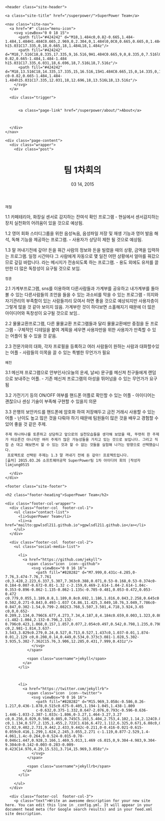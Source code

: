 ﻿<html>

  <head>
  <meta charset="utf-8">
  <meta http-equiv="X-UA-Compatible" content="IE=edge">
  <meta name="viewport" content="width=device-width initial-scale=1">

  <title>Welcome to Jekyll!</title>
  <meta name="description" content="You’ll find this post in your _posts directory. Go ahead and edit it and re-build the site to see your changes. You can rebuild the site in many different wa...">

  <link rel="stylesheet" href="/superpower/css/main.css">
  <link rel="canonical" href="http://gpwlsdl21.github.io/superpower/superpower/jekyll/update/2015/04/14/welcome-to-jekyll.html">
  <link rel="alternate" type="application/atom+xml" title="SuperPower Team" href="http://gpwlsdl21.github.io/superpower/superpower/feed.xml" />
</head>


  <body>

    <header class="site-header">

  <div class="wrapper">

    <a class="site-title" href="/superpower/">SuperPower Team</a>

    <nav class="site-nav">
      <a href="#" class="menu-icon">
        <svg viewBox="0 0 18 15">
          <path fill="#424242" d="M18,1.484c0,0.82-0.665,1.484-1.484,1.484H1.484C0.665,2.969,0,2.304,0,1.484l0,0C0,0.665,0.665,0,1.484,0 h15.031C17.335,0,18,0.665,18,1.484L18,1.484z"/>
          <path fill="#424242" d="M18,7.516C18,8.335,17.335,9,16.516,9H1.484C0.665,9,0,8.335,0,7.516l0,0c0-0.82,0.665-1.484,1.484-1.484 h15.031C17.335,6.031,18,6.696,18,7.516L18,7.516z"/>
          <path fill="#424242" d="M18,13.516C18,14.335,17.335,15,16.516,15H1.484C0.665,15,0,14.335,0,13.516l0,0 c0-0.82,0.665-1.484,1.484-1.484h15.031C17.335,12.031,18,12.696,18,13.516L18,13.516z"/>
        </svg>
      </a>

      <div class="trigger">
        
          
          <a class="page-link" href="/superpower/about/">About</a>
          
  
        
      </div>
    </nav>

  </div>

</header>


    <div class="page-content">
      <div class="wrapper">
        <div class="post">

  <header class="post-header">
    <h1 class="post-title">팀 1차회의</h1>
    <p class="post-meta">03 14, 2015</p>
  </header>

  <article class="post-content">
	<code>재철</code>
    <p>1.1 카페테리아, 화장실 센서로 감지하는 잔여석 확인 프로그램
      - 현실에서 센서감지하는 장치 실천화의 어려움이 있을 것으로 예상됨. </p>
<p>1.2 영어 회화 스터디그룹을 위한 음성녹음, 음성파일 저장 및 재생 기능과 영어 발음 해석, 독해 기능을 제공하는 프로그램.
     - 사용자가 상당히 제한 될 것으로 예상됨.</p>
<p>
1.3  말 꺼내기전에 갚아! 돈을 꿔간 사람의 정보와 돈을 빌렸을 때의 상황, 금액을 입력하는 프로그램. 일정 시간마다 그 사람에게 자동으로 몇 일전 어떤 상황에서 얼마를 꿔갔으므로 갚길 바랍니다. 라는 메시지가 전송되도록 하는 프로그램.
    - 용도 외에도 유저를 끌만한 더 많은 독창성이 요구될 것으로 보임.
</p>


<code>정훈</code>
<p>
2.1 가계부프로그램, sns를 이용하여 다른사람들과 가계부를 공유하고 내가계부를 돌아볼 수 있는
다른사람들의 조언을 들을 수 있는 과소비를 막을 수 있는 프로그램
    - 의지와 자기관리의 부족함이 있는 사람들끼리 모여서 하면 좋을 것으로 예상되지만 사용자층이 그렇게 많을 것 같아 보이지 않음. 가계부란 것이 하다보면 소홀해지기 때문에 더 많은 아이디어와 독창성이 요구될 것으로 보임..
</p>
<p>
2.2 물물교환프로그램, 다른 물물교환 프로그램들과 달리 물물교환에만 중점을 둔 프로그램
    - 구체적인 디테일을 붙여 계획을 세우면 사용자만을 위한 사용자가 만족할 수 있는 어플이 될 수 있을 것 같음.</p>
<p>
2.3 전문가와의 대화, 각자 프로필을 등록하고 여러 사람들이 원하는 사람과 대화할수있는 어플
    - 사람들의 이목을 끌 수 있는 특별한 무언가가 필요
</p>

<code>혜진</code>
<p>
3.1 메신져 프로그램으로 안부인사(오늘의 운세, 날씨) 문구를 메신져 친구들에게 랜덤으로 보내주는 어플.
    -  기존 메신져 프로그램의 아성을 뛰어넘을 수 있는 무언가가 요구됨 </p>
<p>
3.2 가전기기 등의 ON/OFF 여부를 핸드폰 어플로 확인할 수 있는 어플
   -  아이디어는 괜찮으나 센싱 기술이 부족해 구현할 수 있을지 의문
</p>
<p>
3.3 은행의 보안카드를 핸드폰에 암호화 하여 저장해두고 금전 거래시 사용할 수 있는 어플
   - 난이도 높고 많은 것을 다뤄야 하기 때문에 팀원들이 많은 것을 배우고 경험할 수 있어 좋을 것 같은 주제.

</p>

<div class="highlight"><pre><code class="language-ruby" data-lang="ruby"><span class="k">주제 하나하나를 토론하고 상담하고 앞으로의 실천모습들을 생각해 보았을 때, 뚜렷히 한 주제가 떠오른건 아니지만 여러 주제가 많은 가능성들을 가지고 있는 것으로 보입니다. 그리고 직접 손 대고 해보면서 할 수 있는 것과 할 수 없는 것들을 실험해 나가는 방향으로 선택했습니다.
 프로젝트로 선택된 주제는 1.3 말 꺼내기 전에 돈 갚아! 프로젝트입니다.
</span><span class="k">[출처] 2015.03.26 소프트웨어공학 SuperPower팀 1차 아이디어 회의 |작성자 limjung0515</span></code></pre></div>


  </article>

</div>

      </div>
    </div>

    <footer class="site-footer">

  <div class="wrapper">

    <h2 class="footer-heading">SuperPower Team</h2>

    <div class="footer-col-wrapper">
      <div class="footer-col  footer-col-1">
        <ul class="contact-list">
          <li>SuperPower Team</li>
          <li><a href="mailto:gpwlsdl211.github.io">gpwlsdl211.github.io</a></li>
        </ul>
      </div>

      <div class="footer-col  footer-col-2">
        <ul class="social-media-list">
          
          <li>
            <a href="https://github.com/jekyll">
              <span class="icon  icon--github">
                <svg viewBox="0 0 16 16">
                  <path fill="#828282" d="M7.999,0.431c-4.285,0-7.76,3.474-7.76,7.761 c0,3.428,2.223,6.337,5.307,7.363c0.388,0.071,0.53-0.168,0.53-0.374c0-0.184-0.007-0.672-0.01-1.32 c-2.159,0.469-2.614-1.04-2.614-1.04c-0.353-0.896-0.862-1.135-0.862-1.135c-0.705-0.481,0.053-0.472,0.053-0.472 c0.779,0.055,1.189,0.8,1.189,0.8c0.692,1.186,1.816,0.843,2.258,0.645c0.071-0.502,0.271-0.843,0.493-1.037 C4.86,11.425,3.049,10.76,3.049,7.786c0-0.847,0.302-1.54,0.799-2.082C3.768,5.507,3.501,4.718,3.924,3.65 c0,0,0.652-0.209,2.134,0.796C6.677,4.273,7.34,4.187,8,4.184c0.659,0.003,1.323,0.089,1.943,0.261 c1.482-1.004,2.132-0.796,2.132-0.796c0.423,1.068,0.157,1.857,0.077,2.054c0.497,0.542,0.798,1.235,0.798,2.082 c0,2.981-1.814,3.637-3.543,3.829c0.279,0.24,0.527,0.713,0.527,1.437c0,1.037-0.01,1.874-0.01,2.129 c0,0.208,0.14,0.449,0.534,0.373c3.081-1.028,5.302-3.935,5.302-7.362C15.76,3.906,12.285,0.431,7.999,0.431z"/>
                </svg>
              </span>

              <span class="username">jekyll</span>
            </a>
          </li>
          

          
          <li>
            <a href="https://twitter.com/jekyllrb">
              <span class="icon  icon--twitter">
                <svg viewBox="0 0 16 16">
                  <path fill="#828282" d="M15.969,3.058c-0.586,0.26-1.217,0.436-1.878,0.515c0.675-0.405,1.194-1.045,1.438-1.809
                  c-0.632,0.375-1.332,0.647-2.076,0.793c-0.596-0.636-1.446-1.033-2.387-1.033c-1.806,0-3.27,1.464-3.27,3.27 c0,0.256,0.029,0.506,0.085,0.745C5.163,5.404,2.753,4.102,1.14,2.124C0.859,2.607,0.698,3.168,0.698,3.767 c0,1.134,0.577,2.135,1.455,2.722C1.616,6.472,1.112,6.325,0.671,6.08c0,0.014,0,0.027,0,0.041c0,1.584,1.127,2.906,2.623,3.206 C3.02,9.402,2.731,9.442,2.433,9.442c-0.211,0-0.416-0.021-0.615-0.059c0.416,1.299,1.624,2.245,3.055,2.271 c-1.119,0.877-2.529,1.4-4.061,1.4c-0.264,0-0.524-0.015-0.78-0.046c1.447,0.928,3.166,1.469,5.013,1.469 c6.015,0,9.304-4.983,9.304-9.304c0-0.142-0.003-0.283-0.009-0.423C14.976,4.29,15.531,3.714,15.969,3.058z"/>
                </svg>
              </span>

              <span class="username">jekyllrb</span>
            </a>
          </li>
          
        </ul>
      </div>

      <div class="footer-col  footer-col-3">
        <p class="text">Write an awesome description for your new site here. You can edit this line in _config.yml. It will appear in your document head meta (for Google search results) and in your feed.xml site description.
</p>
      </div>
    </div>

  </div>

</footer>


  </body>

</html>
